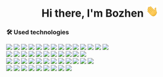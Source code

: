 <h1 align="center">Hi there, I'm Bozhen
  <img src="./assets/hi.gif" height="32" />
</h1>

### 🛠 Used technologies

<!--
<a href="https://github.com/bzhn/github-readme-stats">
  <img height=200 align="center" src="https://github-readme-stats.vercel.app/api?username=bzhn&count_private=true&theme=tokyonight&showicons=true&show_icons=true&hide_border=false&count_private=true" />
</a>
<a href="https://github.com/Lokankara/convoychat">
  <img height=200 align="center" src="https://github-readme-stats.vercel.app/api/top-langs?username=bzhn&langs_count=5&theme=tokyonight&size_weight=1&count_weight=1&card_width=343" />
</a>
-->


<!-- [![Front-end](https://skillicons.dev/icons?i=react,angular,vue,js,ts,html,css,sass,vue,nodejs,figma,vscode,nextjs,astro,materialui)](https://skillicons.dev) -->

<div>
  <a href="https://react.dev/"><img src="https://skillicons.dev/icons?i=react"/></a>
  <a href="https://angular.dev/"><img src="https://skillicons.dev/icons?i=angular"/></a>
  <a href="https://vuejs.org/"><img src="https://skillicons.dev/icons?i=vue"/></a>
  <a href="https://developer.mozilla.org/en-US/docs/Web/JavaScript"><img src="https://skillicons.dev/icons?i=js"/></a>
  <a href="https://www.typescriptlang.org/docs/handbook/typescript-in-5-minutes.html"><img src="https://skillicons.dev/icons?i=ts"/></a>
  <a href="https://www.w3schools.com/html/"><img src="https://skillicons.dev/icons?i=html"/></a>
  <a href="https://www.w3schools.com/Css/"><img src="https://skillicons.dev/icons?i=css"/></a>
  <a href="https://sass-lang.com/guide/"><img src="https://skillicons.dev/icons?i=sass"/></a>
  <a href="https://nodejs.org/en"><img src="https://skillicons.dev/icons?i=nodejs"/></a>
  <a href="https://www.figma.com/"><img src="https://skillicons.dev/icons?i=figma"/></a>
  <a href="https://code.visualstudio.com/Download"><img src="https://skillicons.dev/icons?i=vscode"/></a>
  <a href="https://nextjs.org/docs"><img src="https://skillicons.dev/icons?i=nextjs"/></a>
  <a href="https://astro.build/"><img src="https://skillicons.dev/icons?i=astro"/></a>
  <a href="https://mui.com/"><img src="https://skillicons.dev/icons?i=materialui"/></a>
</div>

<!-- [![Back-end](https://skillicons.dev/icons?i=nestjs,nodejs,go,postgres,mysql,sqlite,graphql,mongodb,redis,prisma,postman)](https://skillicons.dev) -->

<div>
  <a href="https://nestjs.com/"><img src="https://skillicons.dev/icons?i=nestjs"/></a>
  <a href="https://nodejs.org/en"><img src="https://skillicons.dev/icons?i=nodejs"/></a>
  <a href="https://ru.wikipedia.org/wiki/Go"><img src="https://skillicons.dev/icons?i=go"/></a>
  <a href="https://hub.docker.com/_/postgres/"><img src="https://skillicons.dev/icons?i=postgres"/></a>
  <a href="https://hub.docker.com/_/mysql/"><img src="https://skillicons.dev/icons?i=mysql"/></a>
  <a href="https://www.google.com/search?hl=en&q=sqlite"><img src="https://skillicons.dev/icons?i=sqlite"/></a>
  <a href="https://graphql.org/"><img src="https://skillicons.dev/icons?i=graphql"/></a>
  <a href="https://www.google.com/search?hl=en&q=mongodb"><img src="https://skillicons.dev/icons?i=mongodb"/></a>
  <a href="https://redis.io/docs/latest/develop/"><img src="https://skillicons.dev/icons?i=redis"/></a>
  <a href="https://www.prisma.io/docs/getting-started"><img src="https://skillicons.dev/icons?i=prisma"/></a>
  <a href="https://www.postman.com/downloads/"><img src="https://skillicons.dev/icons?i=postman"/></a>
</div>

<!-- [![DevOps](https://skillicons.dev/icons?i=github,git,githubactions,gitlab,nginx,aws,docker,ubuntu,linux,bash,heroku,vercel)](https://skillicons.dev) -->

<div>
  <a href="https://github.com/"><img src="https://skillicons.dev/icons?i=github"/></a>
  <a href="https://www.w3schools.com/git/default.asp"><img src="https://skillicons.dev/icons?i=git"/></a>
  <a href="https://docs.github.com/en/actions"><img src="https://skillicons.dev/icons?i=githubactions"/></a>
  <a href="https://github.com/"><img src="https://skillicons.dev/icons?i=gitlab"/></a>
  <a href="https://github.com/PacktPublishing/NGINX-Cookbook"><img src="https://skillicons.dev/icons?i=nginx"/></a>
  <a href="https://aws.amazon.com/"><img src="https://skillicons.dev/icons?i=aws"/></a>
  <a href="https://www.docker.com/"><img src="https://skillicons.dev/icons?i=docker"/></a>
  <a href="https://ubuntu.com/download/desktop"><img src="https://skillicons.dev/icons?i=ubuntu"/></a>
  <a href="https://en.wikipedia.org/wiki/Linux"><img src="https://skillicons.dev/icons?i=linux"/></a>
  <a href="https://www.gnu.org/software/bash/manual/bash.html"><img src="https://skillicons.dev/icons?i=bash"/></a>
  <a href="https://www.heroku.com/"><img src="https://skillicons.dev/icons?i=heroku"/></a>
  <a href="https://vercel.com/"><img src="https://skillicons.dev/icons?i=vercel"/></a>
</div>

<!-- [![Other](https://skillicons.dev/icons?i=obsidian,ipfs,arduino,latex,md,cloudflare,regex,matlab,neovim)](https://skillicons.dev) -->

<div>
  <a href="https://obsidian.md/"><img src="https://skillicons.dev/icons?i=obsidian"/></a>
  <a href="https://www.youtube.com/watch?v=5Uj6uR3fp-U"><img src="https://skillicons.dev/icons?i=ipfs"/></a>
  <a href="https://www.arduino.cc/"><img src="https://skillicons.dev/icons?i=arduino"/></a>
  <a href="https://www.overleaf.com/learn"><img src="https://skillicons.dev/icons?i=latex"/></a>
  <a href="https://www.markdownguide.org/cheat-sheet/"><img src="https://skillicons.dev/icons?i=md"/></a>
  <a href="https://www.cloudflare.com/"><img src="https://skillicons.dev/icons?i=cloudflare"/></a>
  <a href="https://regex101.com/"><img src="https://skillicons.dev/icons?i=regex"/></a>
  <a href="https://www.mathworks.com/products/matlab.html"><img src="https://skillicons.dev/icons?i=matlab"/></a>
  <a href="https://vim.rtorr.com/"><img src="https://skillicons.dev/icons?i=neovim"/></a>
</div>
